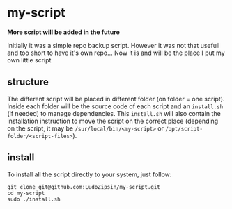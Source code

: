 # my-script

**More script will be added in the future**

Initially it was a simple repo backup script. However it was not that usefull and too short to have it's own repo... Now it is and will be the place I put my own little script 

## structure 

The different script will be placed in different folder (on folder = one script). Inside each folder will be the source code of each script and an ```install.sh``` (if needed) to manage dependencies. This ```install.sh``` will also contain the installation instruction to move the script on the correct place (depending on the script, it may be ```/sur/local/bin/<my-script>``` or ```/opt/script-folder/<script-files>```). 

## install

To install all the script directly to your system, just follow:

```
git clone git@github.com:LudoZipsin/my-script.git
cd my-script
sudo ./install.sh
```
